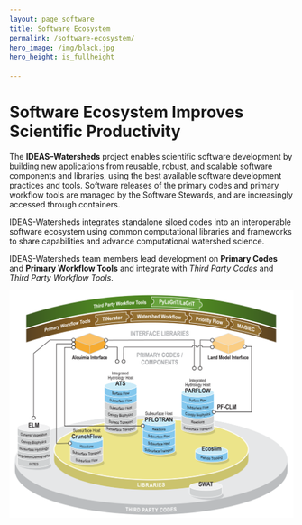 ```yaml
---
layout: page_software
title: Software Ecosystem
permalink: /software-ecosystem/
hero_image: /img/black.jpg
hero_height: is_fullheight

---
```



# Software Ecosystem Improves Scientific Productivity

The **IDEAS–Watersheds** project enables scientific software development by building new applications from reusable, robust, and scalable software components and libraries, using the best available software development practices and tools. Software releases of the primary codes and primary workflow tools are managed by the Software Stewards, and are increasingly accessed through containers. 

IDEAS-Watersheds integrates standalone siloed codes into an interoperable software ecosystem using common computational libraries and frameworks to share capabilities and advance computational watershed science.

IDEAS-Watersheds team members lead development on **Primary Codes** and **Primary Workflow Tools** and integrate with *Third Party Codes* and *Third Party Workflow Tools*.

<p align="center">
  <img width="600" src="/img/EBSD0412_Ecosystem2023_3partyB.png">
</p>



